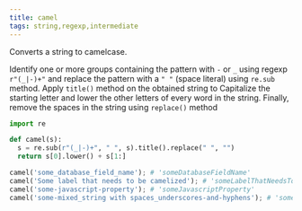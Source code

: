 ```yaml
---
title: camel
tags: string,regexp,intermediate
---
```


Converts a string to camelcase.

Identify one or more groups containing the pattern with `-` or `_` using regexp `r"(_|-)+"` and replace the pattern with a `" "` (space literal) using `re.sub` method. Apply `title()` method on the obtained string to Capitalize the starting letter and lower the other letters of every word in the string. Finally, remove the spaces in the string using `replace()` method

```py
import re

def camel(s):
  s = re.sub(r"(_|-)+", " ", s).title().replace(" ", "")
  return s[0].lower() + s[1:]
```

```py
camel('some_database_field_name'); # 'someDatabaseFieldName'
camel('Some label that needs to be camelized'); # 'someLabelThatNeedsToBeCamelized'
camel('some-javascript-property'); # 'someJavascriptProperty'
camel('some-mixed_string with spaces_underscores-and-hyphens'); # 'someMixedStringWithSpacesUnderscoresAndHyphens'
```
